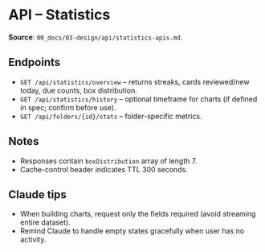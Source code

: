 # API – Statistics

**Source**: `00_docs/03-design/api/statistics-apis.md`.

## Endpoints
- `GET /api/statistics/overview` – returns streaks, cards reviewed/new today, due counts, box distribution.
- `GET /api/statistics/history` – optional timeframe for charts (if defined in spec; confirm before use).
- `GET /api/folders/{id}/stats` – folder-specific metrics.

## Notes
- Responses contain `boxDistribution` array of length 7.
- Cache-control header indicates TTL 300 seconds.

## Claude tips
- When building charts, request only the fields required (avoid streaming entire dataset).
- Remind Claude to handle empty states gracefully when user has no activity.
